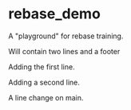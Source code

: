 # rebase_demo

A "playground" for rebase training.

Will contain two lines and a footer

Adding the first line.

Adding a second line.

A line change on main.
